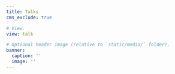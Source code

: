 ```yaml
---
title: Talks
cms_exclude: true

# View.
view: talk

# Optional header image (relative to `static/media/` folder).
banner:
  caption: ''
  image: ''
---
```

